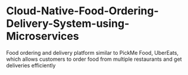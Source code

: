 # Cloud-Native-Food-Ordering-Delivery-System-using-Microservices
Food ordering and delivery platform similar to PickMe Food, UberEats, which allows customers to order food from multiple restaurants and get deliveries efficiently
